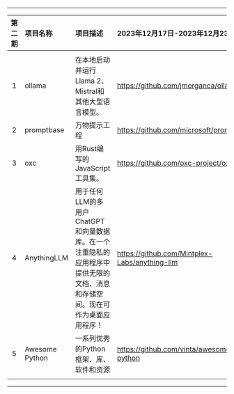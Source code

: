 
---

| 第二期 | 项目名称       | 项目描述                                                     | 2023年12月17日-2023年12月23日                 |
| :----: | :------------- | :----------------------------------------------------------- | :-------------------------------------------- |
|        |                |                                                              |                                               |
|   1    | ollama         | 在本地启动并运行Llama 2、Mistral和其他大型语言模型。         | https://github.com/jmorganca/ollama           |
|   2    | promptbase     | 万物提示工程                                                 | https://github.com/microsoft/promptbase       |
|   3    | oxc            | 用Rust编写的JavaScript工具集。                               | https://github.com/oxc-project/oxc            |
|   4    | AnythingLLM    | 用于任何LLM的多用户ChatGPT和向量数据库。在一个注重隐私的应用程序中提供无限的文档、消息和存储空间。现在可作为桌面应用程序！ | https://github.com/Mintplex-Labs/anything-llm |
|   5    | Awesome Python | 一系列优秀的Python框架、库、软件和资源                       | https://github.com/vinta/awesome-python       |
|        |                |                                                              |                                               |

---
